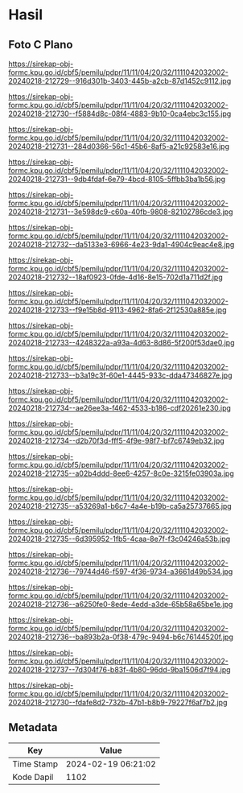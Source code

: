# Hasil

## Foto C Plano

https://sirekap-obj-formc.kpu.go.id/cbf5/pemilu/pdpr/11/11/04/20/32/1111042032002-20240218-212729--916d301b-3403-445b-a2cb-87d1452c9112.jpg

https://sirekap-obj-formc.kpu.go.id/cbf5/pemilu/pdpr/11/11/04/20/32/1111042032002-20240218-212730--f5884d8c-08f4-4883-9b10-0ca4ebc3c155.jpg

https://sirekap-obj-formc.kpu.go.id/cbf5/pemilu/pdpr/11/11/04/20/32/1111042032002-20240218-212731--284d0366-56c1-45b6-8af5-a21c92583e16.jpg

https://sirekap-obj-formc.kpu.go.id/cbf5/pemilu/pdpr/11/11/04/20/32/1111042032002-20240218-212731--9db4fdaf-6e79-4bcd-8105-5ffbb3ba1b56.jpg

https://sirekap-obj-formc.kpu.go.id/cbf5/pemilu/pdpr/11/11/04/20/32/1111042032002-20240218-212731--3e598dc9-c60a-40fb-9808-82102786cde3.jpg

https://sirekap-obj-formc.kpu.go.id/cbf5/pemilu/pdpr/11/11/04/20/32/1111042032002-20240218-212732--da5133e3-6966-4e23-9da1-4904c9eac4e8.jpg

https://sirekap-obj-formc.kpu.go.id/cbf5/pemilu/pdpr/11/11/04/20/32/1111042032002-20240218-212732--18af0923-0fde-4d16-8e15-702d1a711d2f.jpg

https://sirekap-obj-formc.kpu.go.id/cbf5/pemilu/pdpr/11/11/04/20/32/1111042032002-20240218-212733--f9e15b8d-9113-4962-8fa6-2f12530a885e.jpg

https://sirekap-obj-formc.kpu.go.id/cbf5/pemilu/pdpr/11/11/04/20/32/1111042032002-20240218-212733--4248322a-a93a-4d63-8d86-5f200f53dae0.jpg

https://sirekap-obj-formc.kpu.go.id/cbf5/pemilu/pdpr/11/11/04/20/32/1111042032002-20240218-212733--b3a19c3f-60e1-4445-933c-dda47346827e.jpg

https://sirekap-obj-formc.kpu.go.id/cbf5/pemilu/pdpr/11/11/04/20/32/1111042032002-20240218-212734--ae26ee3a-f462-4533-b186-cdf20261e230.jpg

https://sirekap-obj-formc.kpu.go.id/cbf5/pemilu/pdpr/11/11/04/20/32/1111042032002-20240218-212734--d2b70f3d-fff5-4f9e-98f7-bf7c6749eb32.jpg

https://sirekap-obj-formc.kpu.go.id/cbf5/pemilu/pdpr/11/11/04/20/32/1111042032002-20240218-212735--a02b4ddd-8ee6-4257-8c0e-3215fe03903a.jpg

https://sirekap-obj-formc.kpu.go.id/cbf5/pemilu/pdpr/11/11/04/20/32/1111042032002-20240218-212735--a53269a1-b6c7-4a4e-b19b-ca5a25737665.jpg

https://sirekap-obj-formc.kpu.go.id/cbf5/pemilu/pdpr/11/11/04/20/32/1111042032002-20240218-212735--6d395952-1fb5-4caa-8e7f-f3c04246a53b.jpg

https://sirekap-obj-formc.kpu.go.id/cbf5/pemilu/pdpr/11/11/04/20/32/1111042032002-20240218-212736--79744d46-f597-4f36-9734-a3661d49b534.jpg

https://sirekap-obj-formc.kpu.go.id/cbf5/pemilu/pdpr/11/11/04/20/32/1111042032002-20240218-212736--a6250fe0-8ede-4edd-a3de-65b58a65be1e.jpg

https://sirekap-obj-formc.kpu.go.id/cbf5/pemilu/pdpr/11/11/04/20/32/1111042032002-20240218-212736--ba893b2a-0f38-479c-9494-b6c76144520f.jpg

https://sirekap-obj-formc.kpu.go.id/cbf5/pemilu/pdpr/11/11/04/20/32/1111042032002-20240218-212737--7d304f76-b83f-4b80-96dd-9ba1506d7f94.jpg

https://sirekap-obj-formc.kpu.go.id/cbf5/pemilu/pdpr/11/11/04/20/32/1111042032002-20240218-212730--fdafe8d2-732b-47b1-b8b9-79227f6af7b2.jpg


## Metadata

| Key        | Value               |
| ---------- | ------------------- |
| Time Stamp | 2024-02-19 06:21:02 |
| Kode Dapil | 1102                |



